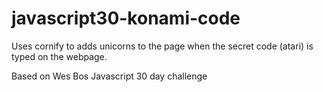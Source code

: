 # javascript30-konami-code

Uses cornify to adds unicorns to the page when the secret code (atari) is typed on the webpage.

Based on Wes Bos Javascript 30 day challenge


